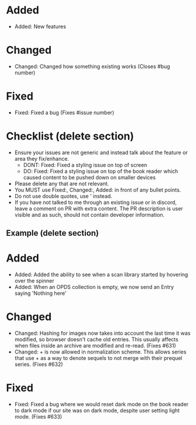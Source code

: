 # Added
- Added: New features 

# Changed
- Changed: Changed how something existing works (Closes #bug number)

# Fixed
- Fixed: Fixed a bug (Fixes #issue number)

# Checklist (delete section)
- Ensure your issues are not generic and instead talk about the feature or area they fix/enhance.
  - DONT: Fixed: Fixed a styling issue on top of screen
  - DO: Fixed: Fixed a styling issue on top of the book reader which caused content to be pushed down on smaller devices
- Please delete any that are not relevant. 
- You MUST use Fixed:, Changed:, Added: in front of any bullet points. 
- Do not use double quotes, use ' instead. 
- If you have not talked to me through an existing issue or in discord, leave a comment on PR with extra content. The PR description is user visible and as such, should not contain developer information.

## Example (delete section)

# Added
- Added: Added the ability to see when a scan library started by hovering over the spinner
- Added: When an OPDS collection is empty, we now send an Entry saying 'Nothing here'

# Changed
- Changed: Hashing for images now takes into account the last time it was modified, so browser doesn't cache old entries. This usually affects when files inside an archive are modified and re-read. (Fixes #631)
- Changed: + is now allowed in normalization scheme. This allows series that use + as a way to denote sequels to not merge with their prequel series. (Fixes #632)

# Fixed
- Fixed: Fixed a bug where we would reset dark mode on the book reader to dark mode if our site was on dark mode, despite user setting light mode. (Fixes #633)

